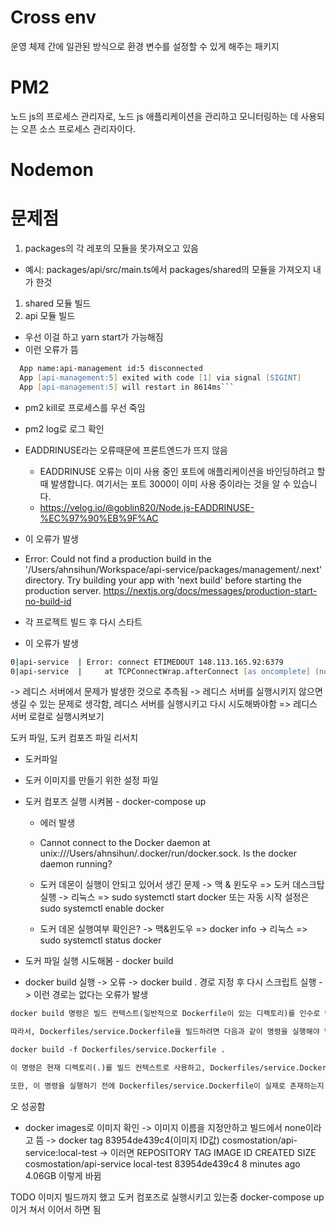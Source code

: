 # Cross env

운영 체제 간에 일관된 방식으로 환경 변수를 설정할 수 있게 해주는 패키지

# PM2

노드 js의 프로세스 관리자로, 노드 js 애플리케이션을 관리하고 모니터링하는 데 사용되는 오픈 소스 프로세스 관리자이다.

# Nodemon

# 문제점

1. packages의 각 레포의 모듈을 못가져오고 있음

- 예시: packages/api/src/main.ts에서 packages/shared의 모듈을 가져오지
  내가 한것

1. shared 모듈 빌드
2. api 모듈 빌드

- 우선 이걸 하고 yarn start가 가능해짐
- 이런 오류가 뜸

````zsh
  App name:api-management id:5 disconnected
  App [api-management:5] exited with code [1] via signal [SIGINT]
  App [api-management:5] will restart in 8614ms```
````

- pm2 kill로 프로세스를 우선 죽임
- pm2 log로 로그 확인
- EADDRINUSE라는 오류때문에 프론트엔드가 뜨지 않음
  - EADDRINUSE 오류는 이미 사용 중인 포트에 애플리케이션을 바인딩하려고 할 때 발생합니다. 여기서는 포트 3000이 이미 사용 중이라는 것을 알 수 있습니다.
  - https://velog.io/@goblin820/Node.js-EADDRINUSE-%EC%97%90%EB%9F%AC
- 이 오류가 발생
- Error: Could not find a production build in the '/Users/ahnsihun/Workspace/api-service/packages/management/.next' directory. Try building your app with 'next build' before starting the production server. https://nextjs.org/docs/messages/production-start-no-build-id

- 각 프로젝트 빌드 후 다시 스타트
- 이 오류가 발생

```zsh
0|api-service  | Error: connect ETIMEDOUT 148.113.165.92:6379
0|api-service  |     at TCPConnectWrap.afterConnect [as oncomplete] (node:net:1247:16)
```

-> 레디스 서버에서 문제가 발생한 것으로 추측됨
-> 레디스 서버를 실행시키지 않으면 생길 수 있는 문제로 생각함, 레디스 서버를 실행시키고 다시 시도해봐야함
=> 레디스 서버 로컬로 실행시켜보기

도커 파일, 도커 컴포즈 파일 리서치

- 도커파일
- 도커 이미지를 만들기 위한 설정 파일

- 도커 컴포즈 실행 시켜봄 - docker-compose up

  - 에러 발생
  - Cannot connect to the Docker daemon at unix:///Users/ahnsihun/.docker/run/docker.sock. Is the docker daemon running?
  - 도커 데몬이 실행이 안되고 있어서 생긴 문제
    -> 맥 & 윈도우 => 도커 데스크탑 실행
    -> 리눅스 => sudo systemctl start docker 또는 자동 시작 설정은 sudo systemctl enable docker

  - 도커 데몬 실행여부 확인은?
    -> 맥&윈도우 => docker info
    -> 리눅스 => sudo systemctl status docker

- 도커 파일 실행 시도해봄 - docker build
- docker build 실행 -> 오류 -> docker build . 경로 지정 후 다시 스크립트 실행 -> 이런 경로는 없다는 오류가 발생

```txt
docker build 명령은 빌드 컨텍스트(일반적으로 Dockerfile이 있는 디렉토리)를 인수로 받습니다. 그러나 Dockerfile의 이름이나 경로를 직접 지정하려면 -f 또는 --file 옵션을 사용해야 합니다.

따라서, Dockerfiles/service.Dockerfile을 빌드하려면 다음과 같이 명령을 실행해야 합니다:

docker build -f Dockerfiles/service.Dockerfile .

이 명령은 현재 디렉토리(.)를 빌드 컨텍스트로 사용하고, Dockerfiles/service.Dockerfile을 Dockerfile로 사용합니다.

또한, 이 명령을 실행하기 전에 Dockerfiles/service.Dockerfile이 실제로 존재하는지 확인해야 합니다. 이 파일이 없거나 경로가 잘못된 경우 위와 같은 오류가 발생할 수 있습니다.
```

오 성공함

- docker images로 이미지 확인 -> 이미지 이름을 지정안하고 빌드에서 none이라고 뜸 -> docker tag 83954de439c4(이미지 ID값) cosmostation/api-service:local-test
  -> 이러면
  REPOSITORY TAG IMAGE ID CREATED SIZE
  cosmostation/api-service local-test 83954de439c4 8 minutes ago 4.06GB
  이렇게 바뀜

TODO 이미지 빌드까지 했고 도커 컴포즈로 실행시키고 있는중 docker-compose up이거 쳐서 이어서 하면 됨
